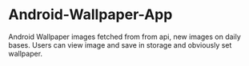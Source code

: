 # Android-Wallpaper-App


Android Wallpaper images fetched from from api, new images on daily bases. Users can view image and save in storage and obviously set wallpaper.
